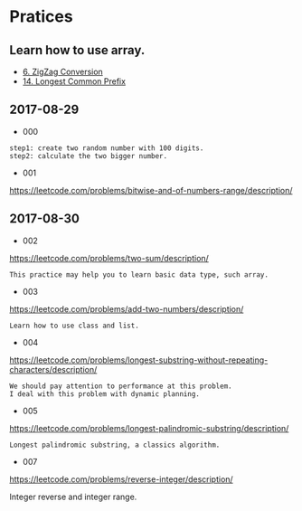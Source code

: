 # Pratices

## Learn how to use array.

- [6. ZigZag Conversion](https://leetcode.com/problems/zigzag-conversion/description/)
- [14. Longest Common Prefix](https://leetcode.com/problems/longest-common-prefix/description/)

## 2017-08-29

- 000

```
step1: create two random number with 100 digits.
step2: calculate the two bigger number.
```

- 001

https://leetcode.com/problems/bitwise-and-of-numbers-range/description/

## 2017-08-30

- 002

https://leetcode.com/problems/two-sum/description/

```
This practice may help you to learn basic data type, such array.
```

- 003

https://leetcode.com/problems/add-two-numbers/description/

```
Learn how to use class and list.
```
- 004

https://leetcode.com/problems/longest-substring-without-repeating-characters/description/

```
We should pay attention to performance at this problem.
I deal with this problem with dynamic planning.
```

- 005

https://leetcode.com/problems/longest-palindromic-substring/description/

```
Longest palindromic substring, a classics algorithm.
```

- 007

https://leetcode.com/problems/reverse-integer/description/

Integer reverse and integer range.
